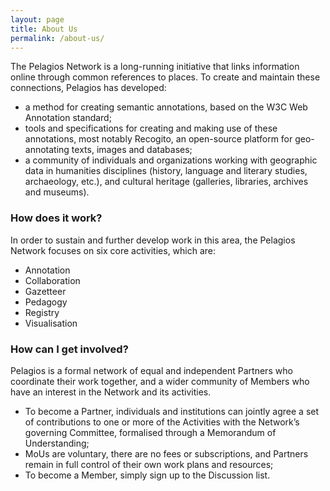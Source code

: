 ```yaml
---
layout: page
title: About Us
permalink: /about-us/
---
```


The Pelagios Network is a long-running initiative that links information online through common references to places. 
To create and maintain these connections, Pelagios has developed: 
- a method for creating semantic annotations, based on the W3C Web Annotation standard;
- tools and specifications for creating and making use of these annotations, most notably Recogito, an open-source platform for geo-annotating texts, images and databases;
- a community of individuals and organizations working with geographic data in humanities disciplines (history, language and literary studies, archaeology, etc.), and cultural heritage (galleries, libraries, archives and museums).

### How does it work?
In order to sustain and further develop work in this area, the Pelagios Network focuses on six core activities, which are: 
- Annotation
- Collaboration
- Gazetteer
- Pedagogy
- Registry
- Visualisation

### How can I get involved?
Pelagios is a formal network of equal and independent Partners who coordinate their work together, and a wider community of Members who have an interest in the Network and its activities. 

- To become a Partner, individuals and institutions can jointly agree a set of contributions to one or more of the Activities with the Network’s governing Committee, formalised through a Memorandum of Understanding;
- MoUs are voluntary, there are no fees or subscriptions, and Partners remain in full control of their own work plans and resources;
- To become a Member, simply sign up to the Discussion list.
